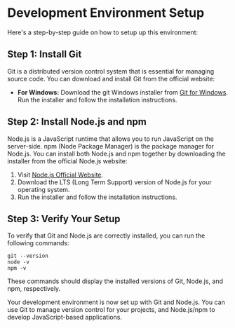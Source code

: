 # Development Environment Setup

Here's a step-by-step guide on how to setup up this environment:

## Step 1: Install Git

Git is a distributed version control system that is essential for managing source code. You can download and install Git from the official website:

- **For Windows:** Download the git Windows installer from [Git for Windows](https://gitforwindows.org/). Run the installer and follow the installation instructions.

## Step 2: Install Node.js and npm

Node.js is a JavaScript runtime that allows you to run JavaScript on the server-side. npm (Node Package Manager) is the package manager for Node.js. You can install both Node.js and npm together by downloading the installer from the official Node.js website:

1. Visit [Node.js Official Website](https://nodejs.org/en).
2. Download the LTS (Long Term Support) version of Node.js for your operating system.
3. Run the installer and follow the installation instructions.
   
## Step 3: Verify Your Setup

To verify that Git and Node.js are correctly installed, you can run the following commands:
```shell
git --version
node -v
npm -v
```
These commands should display the installed versions of Git, Node.js, and npm, respectively.

Your development environment is now set up with Git and Node.js. You can use Git to manage version control for your projects, and Node.js/npm to develop JavaScript-based applications.